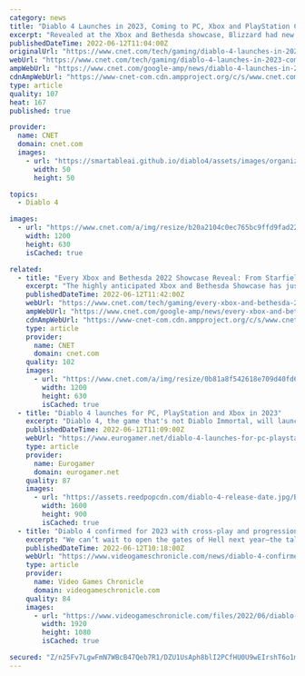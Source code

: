 ```yaml
---
category: news
title: "Diablo 4 Launches in 2023, Coming to PC, Xbox and PlayStation Consoles"
excerpt: "Revealed at the Xbox and Bethesda showcase, Blizzard had new gameplay for the highly anticipated Diablo IV, and it was also announced that the game is coming to PC, Xbox and PlayStation consoles in ..."
publishedDateTime: 2022-06-12T11:04:00Z
originalUrl: "https://www.cnet.com/tech/gaming/diablo-4-launches-in-2023-coming-to-pc-xbox-and-playstation-consoles/"
webUrl: "https://www.cnet.com/tech/gaming/diablo-4-launches-in-2023-coming-to-pc-xbox-and-playstation-consoles/"
ampWebUrl: "https://www.cnet.com/google-amp/news/diablo-4-launches-in-2023-coming-to-pc-xbox-and-playstation-consoles/"
cdnAmpWebUrl: "https://www-cnet-com.cdn.ampproject.org/c/s/www.cnet.com/google-amp/news/diablo-4-launches-in-2023-coming-to-pc-xbox-and-playstation-consoles/"
type: article
quality: 107
heat: 167
published: true

provider:
  name: CNET
  domain: cnet.com
  images:
    - url: "https://smartableai.github.io/diablo4/assets/images/organizations/cnet.com-50x50.jpg"
      width: 50
      height: 50

topics:
  - Diablo 4

images:
  - url: "https://www.cnet.com/a/img/resize/b20a2104c0ec765bc9ffd9fad22ea6c368f0866f/2022/06/12/965f77b9-a69f-4d71-b5bd-0118a44c5d13/diablo4.png?auto=webp&fit=crop&height=630&width=1200"
    width: 1200
    height: 630
    isCached: true

related:
  - title: "Every Xbox and Bethesda 2022 Showcase Reveal: From Starfield Gameplay to Diablo 4"
    excerpt: "The highly anticipated Xbox and Bethesda Showcase has just ended, and we saw some rather remarkable reveals. Just like our breakdown of Summer Game Fest 2022, we've put together a complete list of all ..."
    publishedDateTime: 2022-06-12T11:42:00Z
    webUrl: "https://www.cnet.com/tech/gaming/every-xbox-and-bethesda-2022-showcase-reveal-from-starfield-gameplay-to-diablo-4/"
    ampWebUrl: "https://www.cnet.com/google-amp/news/every-xbox-and-bethesda-2022-showcase-reveal-from-starfield-gameplay-to-diablo-4/"
    cdnAmpWebUrl: "https://www-cnet-com.cdn.ampproject.org/c/s/www.cnet.com/google-amp/news/every-xbox-and-bethesda-2022-showcase-reveal-from-starfield-gameplay-to-diablo-4/"
    type: article
    provider:
      name: CNET
      domain: cnet.com
    quality: 102
    images:
      - url: "https://www.cnet.com/a/img/resize/0b81a8f542618e709d40fd6dde91be9796b3fc11/2022/06/12/afb08771-fa71-4264-a8a9-e48907cfe64f/ktytbeesjzlb3gggfuq33e.jpg?auto=webp&fit=crop&height=630&width=1200"
        width: 1200
        height: 630
        isCached: true
  - title: "Diablo 4 launches for PC, PlayStation and Xbox in 2023"
    excerpt: "Diablo 4, the game that's not Diablo Immortal, will launch for PC, PlayStation 4, PS5, Xbox One and Xbox Series X/S in ..."
    publishedDateTime: 2022-06-12T11:09:00Z
    webUrl: "https://www.eurogamer.net/diablo-4-launches-for-pc-playstation-and-xbox-in-2023"
    type: article
    provider:
      name: Eurogamer
      domain: eurogamer.net
    quality: 87
    images:
      - url: "https://assets.reedpopcdn.com/diablo-4-release-date.jpg/BROK/thumbnail/1600x900/format/jpg/quality/80/diablo-4-release-date.jpg"
        width: 1600
        height: 900
        isCached: true
  - title: "Diablo 4 confirmed for 2023 with cross-play and progression on all platforms"
    excerpt: "We can’t wait to open the gates of Hell next year—the talented team behind Diablo IV puts gameplay first in everything they do, and they have built the biggest and most amb ..."
    publishedDateTime: 2022-06-12T10:18:00Z
    webUrl: "https://www.videogameschronicle.com/news/diablo-4-confirmed-for-2023-with-cross-play-and-progression-on-all-platforms/"
    type: article
    provider:
      name: Video Games Chronicle
      domain: videogameschronicle.com
    quality: 84
    images:
      - url: "https://www.videogameschronicle.com/files/2022/06/diablo-4-necromancer.jpg"
        width: 1920
        height: 1080
        isCached: true

secured: "Z/n25Fv7LgwFmN7WBcB47Qeb7R1/DZU1UsAph8blI2PCfHU0U9wEIrshT6o1mteBcAkXL47FFAHmPbXHdjvtz6WZBWWOBgSKrjFOeiDDLLAw6VJrpCLPluTg6Juy/pUIcIVrryT+EX6MM378nly/ZW6UsstC2bP3arumPQOGkKaXB6jAMxTLkdq5tz5ZDdYP4C+78cqKGvJ1gWx7xC8ZpyciDOWcgH37jCvJ8lGkIgZS1lWQu+Lo7Hv7jHk9grMuRIBoAKlibr2PiMlR/QWX+J/pxQNrRg7JMb5sL6rl5CpqU1FLa9qe4hepNbP/arle6EsORs1pnkRTM7PQSVjb1ObDaYwW3kUq6PkHPEkn/zQ=;dKymX9Ykeq4vzvAEYZB47Q=="
---
```


